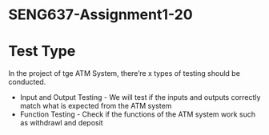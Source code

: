 # SENG637-Assignment1-20

# Test Type
In the project of tge ATM System, there’re x types of testing should be conducted.
- Input and Output Testing
      - We will test if the inputs and outputs correctly match what is expected from the ATM system
- Function Testing
      - Check if the functions of the ATM system work such as withdrawl and deposit
